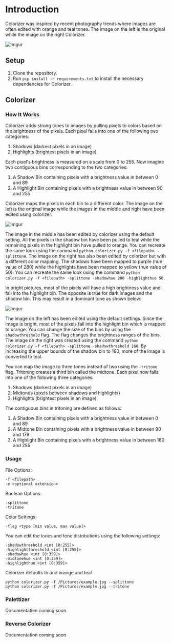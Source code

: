 # Introduction

Colorizer was inspired by recent photography trends where images are often edited with orange and teal tones. The image on the left is the original while the image on the right Colorizer.

![Imgur](https://imgur.com/yyRh52s.jpg)

## Setup

1. Clone the repository.
2. Run `pip install -r requirements.txt` to install the necessary dependencies for Colorizer.

## Colorizer

### How It Works

Colorizer adds strong tones to images by pulling pixels to colors based on the brightness of the pixels. Each pixel falls into one of the following two categories:

1. Shadows (darkest pixels in an image)
2. Highlights (brightest pixels in an image)

Each pixel's brightness is measured on a scale from 0 to 255. Now imagine two contiguous bins corresponding to the two categories:

1. A Shadow Bin containing pixels with a brightness value in between 0 and 89
2. A Highlight Bin containing pixels with a brightness value in between 90 and 255

Colorizer maps the pixels in each bin to a different color. The image on the left is the original image while the images in the middle and right have been edited using colorizer:

![Imgur](https://imgur.com/WVKt0TV.jpg)

The image in the middle has been edited by colorizer using the default setting. All the pixels in the shadow bin have been pulled to teal while the remaining pixels in the highlight bin have pulled to orange. You can recreate the same look using the command `python colorizer.py -f <filepath> -splittone`. The image on the right has also been edited by colorizer but with a different color mapping. The shadows have been mapped to purple (hue value of 280) while the highlights have been mapped to yellow (hue value of 50). You can recreate the same look using the command `python colorizer.py -f <filepath> -splittone -shadowhue 280 -highlighthue 50`.

In bright pictures, most of the pixels will have a high brightness value and fall into the highlight bin. The opposite is true for dark images and the shadow bin. This may result in a dominant tone as shown below:

![Imgur](https://imgur.com/0pG0N1P.jpg)

The image on the left has been edited using the default settings. Since the image is bright, most of the pixels fall into the highlight bin which is mapped to orange. You can change the size of the bins by using the `-shadowthreshold` flag. The flag changes the brightness ranges of the bins. The image on the right was created using the command `python colorizer.py -f <filepath> -splittone -shadowthreshold 160`. By increasing the upper bounds of the shadow bin to 160, more of the image is converted to teal.

You can map the image to three tones instead of two using the `-tritone` flag. Tritoning creates a third bin called the midtone. Each pixel now falls into one of the following three categories:

1. Shadows (darkest pixels in an image)
2. Midtones (pixels between shadows and highlights)
3. Highlights (brightest pixels in an image)

The contiguous bins in tritoning are defined as follows:

1. A Shadow Bin containing pixels with a brightness value in between 0 and 89
2. A Midtone Bin containing pixels with a brightness value in between 90 and 179
3. A Highlight Bin containing pixels with a brightness value in between 180 and 255

### Usage

File Options:

```
-f <filepath>
-e <optional extension>
```

Boolean Options:

```
-splittone
-tritone
```

Color Settings:

```
-flag <type [min value, max value]>
```

You can edit the tones and tone distributions using the following settings:

```
-shadowthreshold <int [0:255]>
-highlightthreshold <int [0:255]>
-shadowhue <int [0:359]>
-midtonehue <int [0:359]>
-highlighthue <int [0:359]>
```


Colorizer defaults to and orange and teal 
```
python colorizer.py -f /Pictures/example.jpg --splittone
python colorizer.py -f /Pictures/example.jpg --tritone
```

### Palettizer

Documentation coming soon

### Reverse Colorizer

Documentation coming soon


